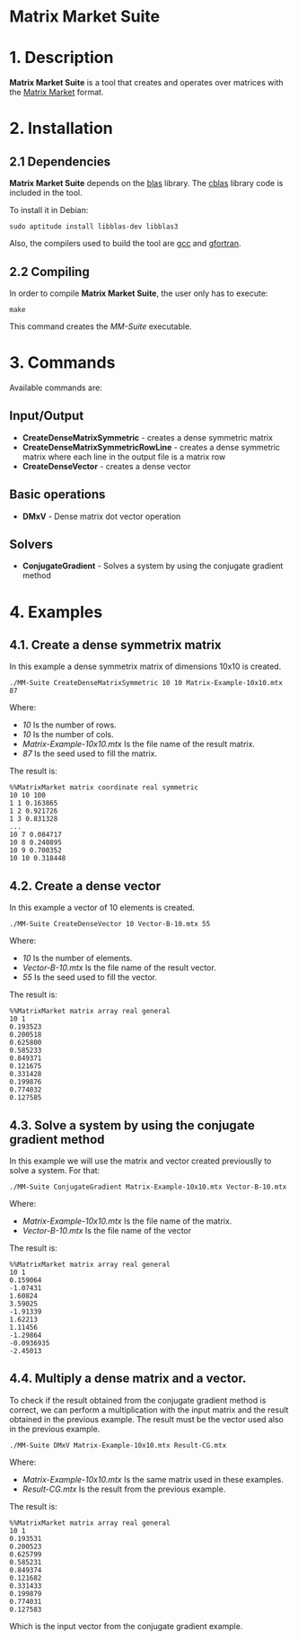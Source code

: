 # Matrix Market Suite

# 1. Description
**Matrix Market Suite** is a tool that creates and operates over matrices with the [Matrix Market][1] format.

# 2. Installation
## 2.1 Dependencies
**Matrix Market Suite** depends on the [blas][2] library. The [cblas][3] library code is included in the tool.

To install it in Debian:

	sudo aptitude install libblas-dev libblas3

Also, the compilers used to build the tool are [gcc][4] and [gfortran][5].

## 2.2 Compiling
In order to compile **Matrix Market Suite**, the user only has to execute:

	make
	
This command creates the *MM-Suite* executable.

# 3. Commands

Available commands are:

## Input/Output
* **CreateDenseMatrixSymmetric** - creates a dense symmetric matrix
* **CreateDenseMatrixSymmetricRowLine** - creates a dense symmetric matrix where each line in the output file is a matrix row
* **CreateDenseVector** - creates a dense vector

## Basic operations
* **DMxV** - Dense matrix dot vector operation

## Solvers
* **ConjugateGradient** - Solves a system by using the conjugate gradient method


# 4. Examples
## 4.1. Create a dense symmetrix matrix
In this example a dense symmetrix matrix of dimensions 10x10 is created.

	./MM-Suite CreateDenseMatrixSymmetric 10 10 Matrix-Example-10x10.mtx 87
	
Where:
* *10* Is the number of rows.
* *10* Is the number of cols.
* *Matrix-Example-10x10.mtx* Is the file name of the result matrix.
* *87* Is the seed used to fill the matrix.

The result is:

	%%MatrixMarket matrix coordinate real symmetric
	10 10 100
	1 1 0.163865
	1 2 0.921726
	1 3 0.831328
	...
	10 7 0.084717
	10 8 0.240895
	10 9 0.700352
	10 10 0.318448

## 4.2. Create a dense vector
In this example a vector of 10 elements is created.

	./MM-Suite CreateDenseVector 10 Vector-B-10.mtx 55
	
Where:
* *10* Is the number of elements.
* *Vector-B-10.mtx* Is the file name of the result vector.
* *55* Is the seed used to fill the vector.

The result is:

	%%MatrixMarket matrix array real general
	10 1
	0.193523
	0.200518
	0.625800
	0.585233
	0.849371
	0.121675
	0.331428
	0.199876
	0.774032
	0.127585


## 4.3. Solve a system by using the conjugate gradient method
In this example we will use the matrix and vector created previouslly to solve a system. For that:

	./MM-Suite ConjugateGradient Matrix-Example-10x10.mtx Vector-B-10.mtx
	
Where:
* *Matrix-Example-10x10.mtx* Is the file name of the matrix.
* *Vector-B-10.mtx* Is the file name of the vector

The result is:

	%%MatrixMarket matrix array real general
	10 1
	0.159064
	-1.07431
	1.60824
	3.59025
	-1.91339
	1.62213
	1.11456
	-1.29864
	-0.0936935
	-2.45013
	
## 4.4. Multiply a dense matrix and a vector.
To check if the result obtained from the conjugate gradient method is correct, we can perform a multiplication with the input matrix and the result obtained in the previous example. The result must be the vector used also in the previous example.

	./MM-Suite DMxV Matrix-Example-10x10.mtx Result-CG.mtx
	
Where:
* *Matrix-Example-10x10.mtx* Is the same matrix used in these examples.
* *Result-CG.mtx* Is the result from the previous example.

The result is:

	%%MatrixMarket matrix array real general
	10 1
	0.193531
	0.200523
	0.625799
	0.585231
	0.849374
	0.121682
	0.331433
	0.199879
	0.774031
	0.127583
	
Which is the input vector from the conjugate gradient example.

[1]: http://math.nist.gov/MatrixMarket/
[2]: http://www.netlib.org/blas/
[3]: http://www.netlib.org/blas/#_cblas
[4]: https://gcc.gnu.org/
[5]: https://gcc.gnu.org/fortran/
